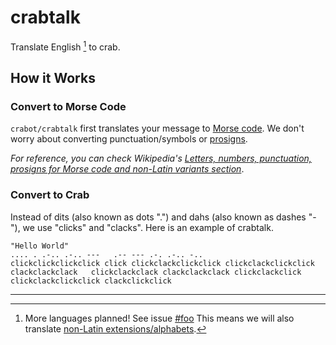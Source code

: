 # crabtalk

Translate English [^1] to crab.

## How it Works

### Convert to Morse Code

`crabot/crabtalk` first translates your message to [Morse code](https://wikipedia.org/wiki/Morse_code).
We don't worry about converting punctuation/symbols or [prosigns](https://wikipedia.org/wiki/Prosigns_for_Morse_code).

*For reference, you can check Wikipedia's [Letters, numbers, punctuation, prosigns for Morse code and non-Latin variants section](https://wikipedia.org/wiki/Morse_code#Letters,_numbers,_punctuation,_prosigns_for_Morse_code_and_non-Latin_variants)*.

### Convert to Crab

Instead of dits (also known as dots ".") and dahs (also known as dashes "-"), we use "clicks" and "clacks".
Here is an example of crabtalk.

```text
"Hello World"
.... . .-.. .-.. ---   .-- --- .-. .-.. -..
clickclickclickclick click clickclackclickclick clickclackclickclick clackclackclack   clickclackclack clackclackclack clickclackclick clickclackclickclick clackclickclick
```

---

[^1]: More languages planned!
  See issue [#foo](https://github.com/ArkhamCookie/crabot/issues/) <!-- issue not created yet -->
  This means we will also translate [non-Latin extensions/alphabets](https://wikipedia.org/wiki/Morse_code_for_non-Latin_alphabets).
